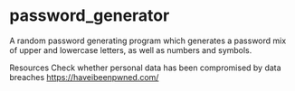 # password_generator
A random password generating program which generates a password mix of upper and lowercase letters, as well as numbers and symbols.



Resources
Check whether personal data has been compromised by data breaches
 https://haveibeenpwned.com/

